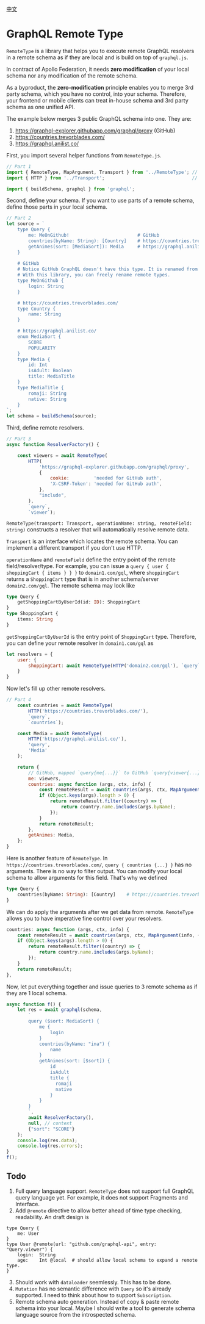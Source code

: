 [中文](./readme-chinese.md)

# GraphQL Remote Type
`RemoteType` is a library that helps you to execute remote GraphQL resolvers in a remote schema as if they are local and is build on top of `graphql.js`.

In contract of Apollo Federation, it needs __zero modification__ of your local schema nor any modification of the remote schema.

As a byproduct, the __zero-modification__ principle enables you to merge 3rd party schema, which you have no control, into your schema. Therefore, your frontend or mobile clients can treat in-house schema and 3rd party schema as one unified API.

The example below merges 3 public GraphQL schema into one. They are:
1. https://graphql-explorer.githubapp.com/graphql/proxy (GitHub)
2. https://countries.trevorblades.com/
3. https://graphql.anilist.co/

First, you import several helper functions from `RemoteType.js`.
```js
// Part 1
import { RemoteType, MapArgument, Transport } from '../RemoteType'; // This Lib
import { HTTP } from '../Transport';                                // This Lib

import { buildSchema, graphql } from 'graphql';
```
Second, define your schema. If you want to use parts of a remote schema, define those parts in your local schema.
```js
// Part 2
let source = `
    type Query {
        me: MeOnGithub!                         # GitHub
        countries(byName: String): [Country]    # https://countries.trevorblades.com/
        getAnimes(sort: [MediaSort]): Media     # https://graphql.anilist.co/
    }
    
    # GitHub 
    # Notice GitHub GraphQL doesn't have this type. It is renamed from GitHub's "User"
    # With this library, you can freely rename remote types.
    type MeOnGithub {
        login: String
    }

    # https://countries.trevorblades.com/
    type Country {
        name: String
    }

    # https://graphql.anilist.co/
    enum MediaSort {
        SCORE
        POPULARITY
    }
    type Media {
        id: Int
        isAdult: Boolean
        title: MediaTitle
    }
    type MediaTitle {
        romaji: String
        native: String
    }
`;
let schema = buildSchema(source);
```
Third, define remote resolvers. 
```js
// Part 3
async function ResolverFactory() {

    const viewers = await RemoteType(
        HTTP(
            'https://graphql-explorer.githubapp.com/graphql/proxy',
            {
                cookie:         'needed for GitHub auth',
                'X-CSRF-Token': 'needed for GitHub auth',
            },
            "include",
        ),
        `query`,
        `viewer`);
```
`RemoteType(transport: Transport, operationName: string, remoteField: string)` constructs a resolver that will automatically resolve remote data.

`Transport` is an interface which locates the remote schema. You can implement a different transport if you don't use HTTP.

`operationName` and `remoteField` define the entry point of the remote field/resolver/type. For example, you can issue a `query { user { shoppingCart { items } } }` to `domain1.com/gql`, where `shoppingCart` returns a `ShoppingCart` type that is in another schema/server `domain2.com/gql`. The remote schema may look like
```graphql
type Query {
    getShoppingCartByUserId(id: ID): ShoppingCart
}
type ShoppingCart {
    items: String
}
```
`getShoppingCartByUserId` is the entry point of `ShoppingCart` type. Therefore, you can define your remote resolver in `domain1.com/gql` as
```js
let resolvers = {
    user: {
        shoppingCart: await RemoteType(HTTP('domain2.com/gql'), `query`, `getShoppingCartByUserId`)
    }
}
```
Now let's fill up other remote resolvers.
```js
// Part 4
    const countries = await RemoteType(
        HTTP('https://countries.trevorblades.com/'),
        `query`,
        `countries`);

    const Media = await RemoteType(
        HTTP('https://graphql.anilist.co/'),
        'query',
        'Media'
    );

    return {
        // GitHub, mapped `query{me{...}}` to GitHub `query{viewer{...}}` to 
        me: viewers,
        countries: async function (args, ctx, info) {
            const remoteResult = await countries(args, ctx, MapArgument(info, {}));
            if (Object.keys(args).length > 0) {
                return remoteResult.filter((country) => {
                    return country.name.includes(args.byName);
                });
            }
            return remoteResult;
        },
        getAnimes: Media,
    };
}
```
Here is another feature of `RemoteType`. In `https://countries.trevorblades.com/`, `query { countries {...} }` has no arguments. There is no way to filter output. You can modify your local schema to allow arguments for this field. That's why we defined
```graphql
type Query {
    countries(byName: String): [Country]    # https://countries.trevorblades.com/
}
```
We can do apply the arguments after we get data from remote. `RemoteType` allows you to have imperative fine control over your resolvers.
```js
countries: async function (args, ctx, info) {
    const remoteResult = await countries(args, ctx, MapArgument(info, {}));
    if (Object.keys(args).length > 0) {
        return remoteResult.filter((country) => {
            return country.name.includes(args.byName);
        });
    }
    return remoteResult;
},
```
Now, let put everything together and issue queries to 3 remote schema as if they are 1 local schema.
```js
async function f() {
    let res = await graphql(schema,
        `
        query ($sort: MediaSort) { 
            me { 
                login
            }
            countries(byName: "ina") {
                name
            }
            getAnimes(sort: [$sort]) {
                id
                isAdult
                title {
                  romaji
                  native
                }
            }           
        }
        `,
        await ResolverFactory(),
        null, // context
        {"sort": "SCORE"}
    );
    console.log(res.data);
    console.log(res.errors);
}
f();
```

## Todo
1. Full query language support. `RemoteType` does not support full GraphQL query language yet. For example, it does not support Fragments and Interface.
2. Add `@remote` directive to allow better ahead of time type checking, readability. An draft design is
```
type Query {
    me: User
}
type User @remote(url: "github.com/graphql-api", entry: "Query.viewer") {
    login:  String
    age:    Int @local  # should allow local schema to expand a remote type.
}
```
3. Should work with `dataloader` seemlessly. This has to be done.
4. `Mutation` has no semantic difference with `Query` so it's already supported. I need to think about how to support `Subscription`.
5. Remote schema auto generation. Instead of copy & paste remote schema into your local. Maybe I should write a tool to generate schema language source from the introspected schema.